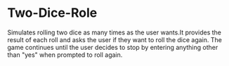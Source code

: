 # Two-Dice-Role
Simulates rolling two dice as many times as the user wants.It provides the result of each roll and asks the user if they want to roll the dice again. The game continues until the user decides to stop by entering anything other than "yes" when prompted to roll again.
